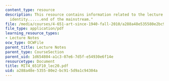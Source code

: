 ```yaml
---
content_type: resource
description: This resource contains information related to the lecture "process, feminism,
  identity......end of the mainstream."
file: /media/courses/4-651-art-since-1940-fall-2010/a288a48e535580e2bc915d9a1c94304a_MIT4_651F10_lec20.pdf
file_type: application/pdf
learning_resource_types:
- Lecture Notes
ocw_type: OCWFile
parent_title: Lecture Notes
parent_type: CourseSection
parent_uid: 1d654804-a1c3-07e6-7d5f-e54930e6f14e
resourcetype: Document
title: MIT4_651F10_lec20.pdf
uid: a288a48e-5355-80e2-bc91-5d9a1c94304a
---
```

